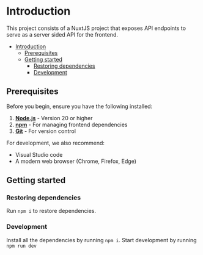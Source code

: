 # Introduction

This project consists of a NuxtJS project that exposes API endpoints to serve as a server sided API for the frontend.

- [Introduction](#introduction)
  - [Prerequisites](#prerequisites)
  - [Getting started](#getting-started)
    - [Restoring dependencies](#restoring-dependencies)
    - [Development](#development)

## Prerequisites

Before you begin, ensure you have the following installed:

1. **[Node.js](https://nodejs.org/en/download)** - Version 20 or higher
2. **[npm](https://www.npmjs.com/)** - For managing frontend dependencies
3. **[Git](https://git-scm.com/downloads)** - For version control

For development, we also recommend:

- Visual Studio code
- A modern web browser (Chrome, Firefox, Edge)

## Getting started

### Restoring dependencies

Run `npm i` to restore dependencies.

### Development

Install all the dependencies by running `npm i`.
Start development by running `npm run dev`
